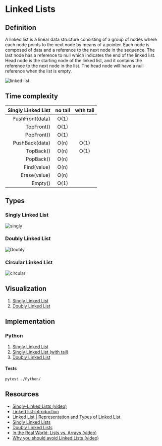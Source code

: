 # Linked Lists

## Definition

A linked list is a linear data structure consisting of a group of nodes where each node points to the next node by means of a pointer.
Each node is composed of data and a reference to the next node in the sequence. The last node has a reference to null which indicates the end of the linked list.
Head node is the starting node of the linked list, and it contains the reference to the next node in the list. The head node will have a null reference when the list is empty.

![linked list](https://upload.wikimedia.org/wikipedia/commons/thumb/6/6d/Singly-linked-list.svg/2560px-Singly-linked-list.svg.png)

## Time complexity

| Singly Linked List | no tail | with tail |
|-------------------:|:-------:|:---------:|
|    PushFront(data) |   O(1)  |           |
|         TopFront() |   O(1)  |           |
|         PopFront() |   O(1)  |           |
|     PushBack(data) |   O(n)  |    O(1)   |
|          TopBack() |   O(n)  |    O(1)   |
|          PopBack() |   O(n)  |           |
|        Find(value) |   O(n)  |           |
|       Erase(value) |   O(n)  |           |
|            Empty() |   O(1)  |           |

## Types

### Singly Linked List
![singly](https://upload.wikimedia.org/wikipedia/commons/thumb/6/6d/Singly-linked-list.svg/2560px-Singly-linked-list.svg.png)

### Doubly Linked List
![Doubly](https://upload.wikimedia.org/wikipedia/commons/thumb/5/5e/Doubly-linked-list.svg/2560px-Doubly-linked-list.svg.png)

### Circular Linked List
![circular](https://upload.wikimedia.org/wikipedia/commons/thumb/d/df/Circularly-linked-list.svg/2560px-Circularly-linked-list.svg.png)

## Visualization

1. [Singly Linked List](https://pythontutor.com/visualize.html#code=class%20Node%28object%29%3A%0A%20%20%20%20%0A%20%20%20%20def%20__init__%28self,%20value%29%3A%0A%20%20%20%20%20%20%20%20self.value%20%3D%20value%0A%20%20%20%20%20%20%20%20self.next%20%3D%20None%0A%20%20%20%20%20%20%0A%0Aclass%20SinglyLinkedList%28object%29%3A%0A%20%20%20%20%0A%20%20%20%20def%20__init__%28self%29%3A%0A%20%20%20%20%20%20%20%20self.head%20%3D%20None%0A%0A%20%20%20%20def%20push_front%28self,%20value%29%3A%0A%20%20%20%20%20%20%20%20node%20%3D%20Node%28value%29%0A%20%20%20%20%20%20%20%20node.next%20%3D%20self.head%0A%20%20%20%20%20%20%20%20self.head%20%3D%20node%0A%20%20%20%20%20%20%20%20%0A%20%20%20%20def%20top_front%28self%29%3A%0A%20%20%20%20%20%20%20%20if%20self.head%3A%0A%20%20%20%20%20%20%20%20%20%20%20%20return%20self.head.value%0A%20%20%20%20%0A%20%20%20%20def%20pop_front%28self%29%3A%0A%20%20%20%20%20%20%20%20if%20self.head%3A%0A%20%20%20%20%20%20%20%20%20%20%20%20node%20%3D%20self.head.next%0A%20%20%20%20%20%20%20%20%20%20%20%20del%20self.head%0A%20%20%20%20%20%20%20%20%20%20%20%20self.head%20%3D%20node%0A%0A%20%20%20%20def%20push_back%28self,%20value%29%3A%0A%20%20%20%20%20%20%20%20if%20self.head%3A%0A%20%20%20%20%20%20%20%20%20%20%20%20node%20%3D%20self.head%0A%20%20%20%20%20%20%20%20%20%20%20%20while%20node.next%3A%0A%20%20%20%20%20%20%20%20%20%20%20%20%20%20%20%20node%20%3D%20node.next%0A%20%20%20%20%20%20%20%20%20%20%20%20node.next%20%3D%20Node%28value%29%0A%20%20%20%20%20%20%20%20else%3A%0A%20%20%20%20%20%20%20%20%20%20%20%20self.head%20%3D%20Node%28value%29%0A%20%20%20%20%0A%20%20%20%20def%20top_back%28self%29%3A%0A%20%20%20%20%20%20%20%20if%20self.head%3A%0A%20%20%20%20%20%20%20%20%20%20%20%20node%20%3D%20self.head%0A%20%20%20%20%20%20%20%20%20%20%20%20while%20node.next%3A%0A%20%20%20%20%20%20%20%20%20%20%20%20%20%20%20%20node%20%3D%20node.next%0A%0A%20%20%20%20%20%20%20%20%20%20%20%20return%20node.value%0A%0A%20%20%20%20def%20pop_back%28self%29%3A%0A%20%20%20%20%20%20%20%20if%20self.head%3A%0A%20%20%20%20%20%20%20%20%20%20%20%20if%20not%20self.head.next%3A%0A%20%20%20%20%20%20%20%20%20%20%20%20%20%20%20%20del%20self.head%0A%20%20%20%20%20%20%20%20%20%20%20%20%20%20%20%20self.head%20%3D%20None%0A%20%20%20%20%20%20%20%20%20%20%20%20else%3A%0A%20%20%20%20%20%20%20%20%20%20%20%20%20%20%20%20node%20%3D%20self.head%0A%20%20%20%20%20%20%20%20%20%20%20%20%20%20%20%20while%20node.next.next%3A%0A%20%20%20%20%20%20%20%20%20%20%20%20%20%20%20%20%20%20%20%20node%20%3D%20node.next%0A%20%20%20%20%20%20%20%20%20%20%20%20%20%20%20%20del%20node.next%0A%20%20%20%20%20%20%20%20%20%20%20%20%20%20%20%20node.next%20%3D%20None%0A%0A%20%20%20%20def%20find%28self,%20value%29%3A%0A%20%20%20%20%20%20%20%20node%20%3D%20self.head%0A%20%20%20%20%20%20%20%20while%20node%3A%0A%20%20%20%20%20%20%20%20%20%20%20%20if%20node.value%20%3D%3D%20value%3A%0A%20%20%20%20%20%20%20%20%20%20%20%20%20%20%20%20return%20True%0A%0A%20%20%20%20%20%20%20%20%20%20%20%20node%20%3D%20node.next%0A%20%20%20%20%20%20%20%20return%20False%0A%20%20%20%20%0A%20%20%20%20def%20erase%28self,%20value%29%3A%0A%20%20%20%20%20%20%20%20node%20%3D%20self.head%0A%20%20%20%20%20%20%20%20prev%20%3D%20None%0A%20%20%20%20%20%20%20%20while%20node%3A%0A%20%20%20%20%20%20%20%20%20%20%20%20if%20node.value%20%3D%3D%20value%3A%0A%20%20%20%20%20%20%20%20%20%20%20%20%20%20%20%20if%20prev%3A%0A%20%20%20%20%20%20%20%20%20%20%20%20%20%20%20%20%20%20%20%20prev.next%20%3D%20node.next%0A%20%20%20%20%20%20%20%20%20%20%20%20%20%20%20%20else%3A%0A%20%20%20%20%20%20%20%20%20%20%20%20%20%20%20%20%20%20%20%20self.head%20%3D%20node.next%0A%20%20%20%20%20%20%20%20%20%20%20%20%20%20%20%20del%20node%0A%20%20%20%20%20%20%20%20%20%20%20%20%20%20%20%20break%0A%20%20%20%20%20%20%20%20%20%20%20%20prev%20%3D%20node%0A%20%20%20%20%20%20%20%20%20%20%20%20node%20%3D%20node.next%0A%0A%20%20%20%20def%20length%28self%29%3A%0A%20%20%20%20%20%20%20%20node%20%3D%20self.head%0A%20%20%20%20%20%20%20%20count%20%3D%200%0A%20%20%20%20%20%20%20%20while%20node%3A%0A%20%20%20%20%20%20%20%20%20%20%20%20count%20%2B%3D%201%0A%20%20%20%20%20%20%20%20%20%20%20%20node%20%3D%20node.next%0A%20%20%20%20%20%20%20%20return%20count%0A%0A%20%20%20%20def%20empty%28self%29%3A%0A%20%20%20%20%20%20%20%20return%20not%20self.head%0A%0A%23%20Comment%20and%20experiment%20with%20available%20operations%0Aobj%20%3D%20SinglyLinkedList%28%29%0Aobj.push_front%281%29%0Aobj.push_front%282%29%0Aobj.push_front%283%29%0Aobj.length%28%29%0Aobj.find%282%29%0Aobj.pop_front%28%29%0Aobj.pop_front%28%29%0Aobj.push_back%282%29%0Aobj.push_back%283%29%0Aobj.pop_back%28%29%0Aobj.pop_back%28%29%0A&cumulative=false&curInstr=0&heapPrimitives=nevernest&mode=display&origin=opt-frontend.js&py=3&rawInputLstJSON=%5B%5D&textReferences=false)
2. [Doubly Linked List](https://pythontutor.com/visualize.html#code=class%20Node%28object%29%3A%0A%0A%20%20%20%20def%20__init__%28self,%20value%29%3A%0A%20%20%20%20%20%20%20%20self.value%20%3D%20value%0A%20%20%20%20%20%20%20%20self.prev%20%3D%20None%0A%20%20%20%20%20%20%20%20self.next%20%3D%20None%0A%0A%0Aclass%20DoublyLinkedList%28object%29%3A%0A%0A%20%20%20%20def%20__init__%28self%29%3A%0A%20%20%20%20%20%20%20%20self.head%20%3D%20None%0A%0A%20%20%20%20def%20push_front%28self,%20value%29%3A%0A%20%20%20%20%20%20%20%20node%20%3D%20Node%28value%29%0A%20%20%20%20%20%20%20%20if%20self.head%3A%0A%20%20%20%20%20%20%20%20%20%20%20%20node.next%20%3D%20self.head%0A%20%20%20%20%20%20%20%20%20%20%20%20self.head.prev%20%3D%20node%0A%20%20%20%20%20%20%20%20self.head%20%3D%20node%0A%0A%20%20%20%20def%20top_front%28self%29%3A%0A%20%20%20%20%20%20%20%20if%20self.head%3A%0A%20%20%20%20%20%20%20%20%20%20%20%20return%20self.head.value%0A%0A%20%20%20%20def%20pop_front%28self%29%3A%0A%20%20%20%20%20%20%20%20if%20self.head%3A%0A%20%20%20%20%20%20%20%20%20%20%20%20node%20%3D%20self.head.next%0A%20%20%20%20%20%20%20%20%20%20%20%20if%20node%3A%0A%20%20%20%20%20%20%20%20%20%20%20%20%20%20%20%20node.prev%20%3D%20None%0A%20%20%20%20%20%20%20%20%20%20%20%20del%20self.head%0A%20%20%20%20%20%20%20%20%20%20%20%20self.head%20%3D%20node%0A%0A%20%20%20%20def%20push_back%28self,%20value%29%3A%0A%20%20%20%20%20%20%20%20if%20self.head%3A%0A%20%20%20%20%20%20%20%20%20%20%20%20node%20%3D%20self.head%0A%20%20%20%20%20%20%20%20%20%20%20%20while%20node.next%3A%0A%20%20%20%20%20%20%20%20%20%20%20%20%20%20%20%20node%20%3D%20node.next%0A%20%20%20%20%20%20%20%20%20%20%20%20node.next%20%3D%20Node%28value%29%0A%20%20%20%20%20%20%20%20%20%20%20%20node.next.prev%20%3D%20node%0A%20%20%20%20%20%20%20%20else%3A%0A%20%20%20%20%20%20%20%20%20%20%20%20self.head%20%3D%20Node%28value%29%0A%0A%20%20%20%20def%20top_back%28self%29%3A%0A%20%20%20%20%20%20%20%20if%20self.head%3A%0A%20%20%20%20%20%20%20%20%20%20%20%20node%20%3D%20self.head%0A%20%20%20%20%20%20%20%20%20%20%20%20while%20node.next%3A%0A%20%20%20%20%20%20%20%20%20%20%20%20%20%20%20%20node%20%3D%20node.next%0A%20%20%20%20%20%20%20%20%20%20%20%20return%20node.value%0A%0A%20%20%20%20def%20pop_back%28self%29%3A%0A%20%20%20%20%20%20%20%20if%20self.head%3A%0A%20%20%20%20%20%20%20%20%20%20%20%20if%20not%20self.head.next%3A%0A%20%20%20%20%20%20%20%20%20%20%20%20%20%20%20%20del%20self.head%0A%20%20%20%20%20%20%20%20%20%20%20%20%20%20%20%20self.head%20%3D%20None%0A%20%20%20%20%20%20%20%20%20%20%20%20else%3A%0A%20%20%20%20%20%20%20%20%20%20%20%20%20%20%20%20node%20%3D%20self.head%0A%20%20%20%20%20%20%20%20%20%20%20%20%20%20%20%20while%20node.next.next%3A%0A%20%20%20%20%20%20%20%20%20%20%20%20%20%20%20%20%20%20%20%20node%20%3D%20node.next%0A%20%20%20%20%20%20%20%20%20%20%20%20%20%20%20%20del%20node.next%0A%20%20%20%20%20%20%20%20%20%20%20%20%20%20%20%20node.next%20%3D%20None%0A%0A%20%20%20%20def%20find%28self,%20value%29%3A%0A%20%20%20%20%20%20%20%20node%20%3D%20self.head%0A%20%20%20%20%20%20%20%20while%20node%3A%0A%20%20%20%20%20%20%20%20%20%20%20%20if%20node.value%20%3D%3D%20value%3A%0A%20%20%20%20%20%20%20%20%20%20%20%20%20%20%20%20return%20True%0A%20%20%20%20%20%20%20%20%20%20%20%20node%20%3D%20node.next%0A%0A%20%20%20%20%20%20%20%20return%20False%0A%0A%20%20%20%20def%20erase%28self,%20value%29%3A%0A%20%20%20%20%20%20%20%20node%20%3D%20self.head%0A%20%20%20%20%20%20%20%20while%20node%3A%0A%20%20%20%20%20%20%20%20%20%20%20%20if%20node.value%20%3D%3D%20value%3A%0A%20%20%20%20%20%20%20%20%20%20%20%20%20%20%20%20if%20node.prev%3A%0A%20%20%20%20%20%20%20%20%20%20%20%20%20%20%20%20%20%20%20%20node.prev.next%20%3D%20None%0A%20%20%20%20%20%20%20%20%20%20%20%20%20%20%20%20%20%20%20%20if%20node.next%3A%0A%20%20%20%20%20%20%20%20%20%20%20%20%20%20%20%20%20%20%20%20%20%20%20%20node.prev.next%20%3D%20node.next%0A%20%20%20%20%20%20%20%20%20%20%20%20%20%20%20%20%20%20%20%20%20%20%20%20node.next.prev%20%3D%20node.prev%0A%20%20%20%20%20%20%20%20%20%20%20%20%20%20%20%20else%3A%0A%20%20%20%20%20%20%20%20%20%20%20%20%20%20%20%20%20%20%20%20self.head%20%3D%20None%0A%20%20%20%20%20%20%20%20%20%20%20%20%20%20%20%20%20%20%20%20if%20node.next%3A%0A%20%20%20%20%20%20%20%20%20%20%20%20%20%20%20%20%20%20%20%20%20%20%20%20self.head%20%3D%20node.next%0A%20%20%20%20%20%20%20%20%20%20%20%20%20%20%20%20%20%20%20%20%20%20%20%20self.head.prev%20%3D%20None%0A%20%20%20%20%20%20%20%20%20%20%20%20%20%20%20%20del%20node%0A%20%20%20%20%20%20%20%20%20%20%20%20%20%20%20%20break%0A%20%20%20%20%20%20%20%20%20%20%20%20node%20%3D%20node.next%0A%0A%20%20%20%20def%20length%28self%29%3A%0A%20%20%20%20%20%20%20%20node%20%3D%20self.head%0A%20%20%20%20%20%20%20%20count%20%3D%200%0A%20%20%20%20%20%20%20%20while%20node%3A%0A%20%20%20%20%20%20%20%20%20%20%20%20count%20%2B%3D%201%0A%20%20%20%20%20%20%20%20%20%20%20%20node%20%3D%20node.next%0A%20%20%20%20%20%20%20%20return%20count%0A%0A%20%20%20%20def%20empty%28self%29%3A%0A%20%20%20%20%20%20%20%20return%20not%20self.head%0A%0Aobj%20%3D%20DoublyLinkedList%28%29%0Aobj.push_front%281%29%0Aobj.push_front%282%29%0Aobj.push_front%283%29%0Aobj.length%28%29%0Aobj.find%282%29%0Aobj.pop_front%28%29%0Aobj.pop_front%28%29%0Aobj.push_back%282%29%0Aobj.push_back%283%29%0Aobj.pop_back%28%29%0Aobj.pop_back%28%29&cumulative=false&curInstr=0&heapPrimitives=nevernest&mode=display&origin=opt-frontend.js&py=3&rawInputLstJSON=%5B%5D&textReferences=false)

## Implementation

### Python

1. [Singly Linked List](https://github.com/rszamszur/google-interview-preparation/blob/master/2.Data_Structures/2.Linked_Lists/Python/singly.py)
2. [Singly Linked List (with tail)](https://github.com/rszamszur/google-interview-preparation/blob/master/2.Data_Structures/2.Linked_Lists/Python/singly_tail.py)
3. [Doubly Linked List](https://github.com/rszamszur/google-interview-preparation/blob/master/2.Data_Structures/2.Linked_Lists/Python/doubly.py)

#### Tests

```shell
pytest ./Python/
```

## Resources

- [Singly-Linked Lists (video)](https://www.coursera.org/lecture/data-structures/singly-linked-lists-kHhgK)
- [Linked list introduction](https://www.atnyla.com/tutorial/linked-list-introduction/3/307)
- [Linked List | Representation and Types of Linked List](https://dev.faceprep.in/data-structures/linked-list-introduction/)
- [Singly Linked Lists](https://www.atnyla.com/tutorial/singly-linked-list/3/309)
- [Doubly Linked Lists](https://www.atnyla.com/tutorial/doubly-linked-list/3/310)
- [In the Real World: Lists vs. Arrays (video)](https://www.coursera.org/lecture/data-structures-optimizing-performance/in-the-real-world-lists-vs-arrays-QUaUd)
- [Why you should avoid Linked Lists (video)](https://youtu.be/YQs6IC-vgmo)
